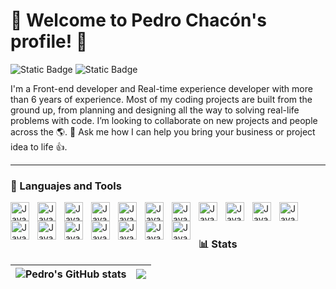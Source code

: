 # 🦝 Welcome to Pedro Chacón's profile! 👋

<img alt="Static Badge" src="https://img.shields.io/badge/FrontEnd-Developer-%232b124c?style=plastic"> <img alt="Static Badge" src="https://img.shields.io/badge/RealTime-Developer-%23522b5b?style=plastic">

I'm a Front-end developer and Real-time experience developer with more than 6 years of experience. Most of my coding projects are built from the ground up, from planning and designing all the way to solving real-life problems with code. I’m looking to collaborate on new projects and people across the 🌎. 🤔 Ask me how I can help you bring your business or project idea to life 👍. 

---

### 🧰 Languajes and Tools

<img align="left" alt="Java" width="30px" style="padding-right:10px" src="https://cdn.jsdelivr.net/gh/devicons/devicon@latest/icons/angular/angular-original.svg"/>
<img align="left" alt="Java" width="30px" style="padding-right:10px" src="https://cdn.jsdelivr.net/gh/devicons/devicon@latest/icons/unity/unity-original.svg" />
<img align="left" alt="Java" width="30px" style="padding-right:10px" src="https://cdn.jsdelivr.net/gh/devicons/devicon@latest/icons/react/react-original.svg" />
<img align="left" alt="Java" width="30px" style="padding-right:10px" src="https://cdn.jsdelivr.net/gh/devicons/devicon@latest/icons/flutter/flutter-original.svg" />
<img align="left" alt="Java" width="30px" style="padding-right:10px" src="https://cdn.jsdelivr.net/gh/devicons/devicon@latest/icons/vuejs/vuejs-original.svg" />
<img align="left" alt="Java" width="30px" style="padding-right:10px" src="https://cdn.jsdelivr.net/gh/devicons/devicon@latest/icons/python/python-original.svg" />
<img align="left" alt="Java" width="30px" style="padding-right:10px" src="https://cdn.jsdelivr.net/gh/devicons/devicon@latest/icons/nodejs/nodejs-original.svg" />
<img align="left" alt="Java" width="30px" style="padding-right:10px" src="https://cdn.jsdelivr.net/gh/devicons/devicon@latest/icons/rxjs/rxjs-original.svg" />
<img align="left" alt="Java" width="30px" style="padding-right:10px" src="https://cdn.jsdelivr.net/gh/devicons/devicon@latest/icons/angularmaterial/angularmaterial-original.svg" />
<img align="left" alt="Java" width="30px" style="padding-right:10px" src="https://cdn.jsdelivr.net/gh/devicons/devicon@latest/icons/typescript/typescript-original.svg" />
<img align="left" alt="Java" width="30px" style="padding-right:10px" src="https://cdn.jsdelivr.net/gh/devicons/devicon@latest/icons/javascript/javascript-original.svg" />
<img align="left" alt="Java" width="30px" style="padding-right:10px" src="https://cdn.jsdelivr.net/gh/devicons/devicon@latest/icons/csharp/csharp-original.svg" />
<img align="left" alt="Java" width="30px" style="padding-right:10px" src="https://cdn.jsdelivr.net/gh/devicons/devicon@latest/icons/css3/css3-original.svg" />
<img align="left" alt="Java" width="30px" style="padding-right:10px" src="https://cdn.jsdelivr.net/gh/devicons/devicon@latest/icons/bootstrap/bootstrap-original.svg" />
<img align="left" alt="Java" width="30px" style="padding-right:10px" src="https://cdn.jsdelivr.net/gh/devicons/devicon@latest/icons/jira/jira-original.svg" />
<img align="left" alt="Java" width="30px" style="padding-right:10px" src="https://cdn.jsdelivr.net/gh/devicons/devicon@latest/icons/figma/figma-original.svg" />
<img align="left" alt="Java" width="30px" style="padding-right:10px" src="https://cdn.jsdelivr.net/gh/devicons/devicon@latest/icons/git/git-original.svg" />
<img align="left" alt="Java" width="30px" style="padding-right:10px" src="https://cdn.jsdelivr.net/gh/devicons/devicon@latest/icons/github/github-original.svg" />

<br />

#

### 📊 Stats

| <img align="center" src="https://github-readme-stats.vercel.app/api?username=peemchaar&show_icons=true&include_all_commits=true&theme=material-palenight&hide_border=true" alt="Pedro's GitHub stats" /> | <img align="center" src="https://github-readme-stats.vercel.app/api/top-langs/?username=peemchaar&layout=compact&theme=material-palenight&hide_border=true" /> |
| ------------- | ------------- |


<!--
**Peemchaar/peemchaar** is a ✨ _special_ ✨ repository because its `README.md` (this file) appears on your GitHub profile.

Here are some ideas to get you started:

- 🔭 I’m currently working on ...
- 🌱 I’m currently learning ...
- 👯 I’m looking to collaborate on ...
- 🤔 I’m looking for help with ...
- 💬 Ask me about ...
- 📫 How to reach me: ...
- 😄 Pronouns: ...
- ⚡ Fun fact: ...
-->
